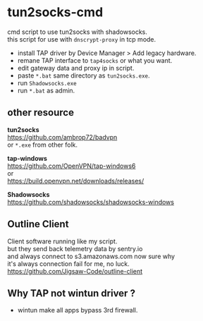 # tun2socks-cmd
cmd script to use tun2socks with shadowsocks.<br/>
this script for use with `dnscrypt-proxy` in tcp mode.
- install TAP driver by Device Manager > Add legacy hardware.
- remane TAP interface to `tap4socks` or what you want.
- edit gateway data and proxy ip in script.
- paste `*.bat` same directory as `tun2socks.exe`.
- run `Shadowsocks.exe`
- run `*.bat` as admin.

## other resource
__tun2socks__<br/>
https://github.com/ambrop72/badvpn<br/>
or `*.exe` from other folk.<br/>

__tap-windows__<br/>
https://github.com/OpenVPN/tap-windows6<br/>
or<br/>
https://build.openvpn.net/downloads/releases/<br/>

__Shadowsocks__<br/>
https://github.com/shadowsocks/shadowsocks-windows<br/>


## Outline Client
Client software running like my script.<br/>
but they send back telemetry data by sentry.io<br/>
and always connect to s3.amazonaws.com now sure why<br/>
it's always connection fail for me, no luck.<br/>
https://github.com/Jigsaw-Code/outline-client

## Why TAP not wintun driver ?
- wintun make all apps bypass 3rd firewall.
